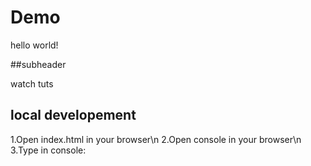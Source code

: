 # Demo

hello world!

##subheader 

watch tuts

## local developement

1.Open index.html in your browser\n
2.Open console in your browser\n
3.Type in console:

